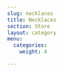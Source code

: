 ```yaml
---
slug: necklaces
title: Necklaces
section: Store
layout: category
menu:
  categories:
    weight: 4

---
```


